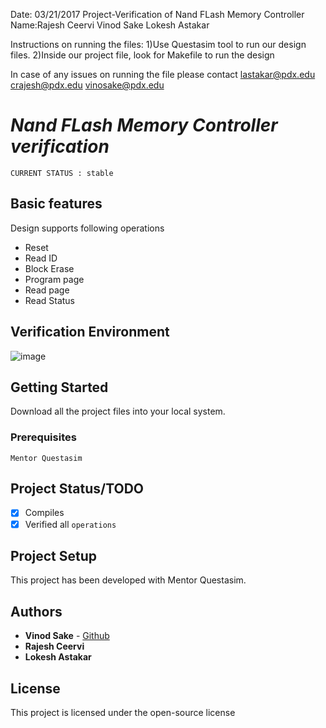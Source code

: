 Date: 03/21/2017 
Project-Verification of Nand FLash Memory Controller 
Name:Rajesh Ceervi 
     Vinod Sake 
     Lokesh Astakar 

Instructions on running the files: 
1)Use Questasim tool to run our design files. 
2)Inside our project file, look for Makefile to run the design 

In case of any issues on running the file please contact lastakar@pdx.edu 
                                                         crajesh@pdx.edu 
                                                         vinosake@pdx.edu 



# *Nand FLash Memory Controller verification*

`CURRENT STATUS : stable`

## Basic features
Design supports following operations
* Reset
* Read ID
* Block Erase
* Program page
* Read page
* Read Status

## Verification Environment 

![image](https://cloud.githubusercontent.com/assets/18235088/24575088/d4817174-1651-11e7-8dc1-79ec7234e185.png)

## Getting Started

Download all the project files into your local system.

### Prerequisites

`Mentor Questasim`

## Project Status/TODO

- [x] Compiles
- [x] Verified all `operations`

## Project Setup

This project has been developed with Mentor Questasim.

## Authors

* **Vinod Sake** - [Github](https://github.com/vinodsake)
* **Rajesh Ceervi**
* **Lokesh Astakar**

## License

This project is licensed under the open-source license
